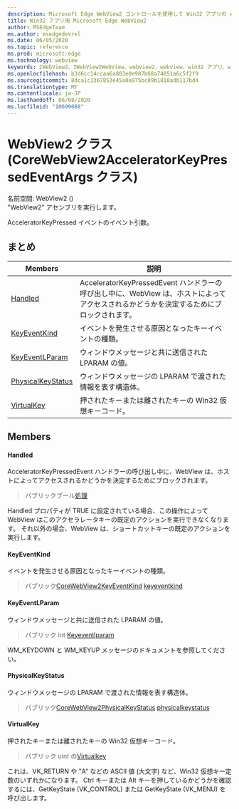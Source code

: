 ```yaml
---
description: Microsoft Edge WebView2 コントロールを使用して Win32 アプリの web コンテンツをホストする
title: Win32 アプリ用 Microsoft Edge WebView2
author: MSEdgeTeam
ms.author: msedgedevrel
ms.date: 06/05/2020
ms.topic: reference
ms.prod: microsoft-edge
ms.technology: webview
keywords: IWebView2、IWebView2WebView、webview2、webview、win32 アプリ、win32、edge、ICoreWebView2、ICoreWebView2Controller、browser control、edge html
ms.openlocfilehash: b3d6cc14ccaa6a803e0e987b68a74851a6c5f2f9
ms.sourcegitcommit: 8dca1c1367853e45a0a975bc89b1818adb117bd4
ms.translationtype: MT
ms.contentlocale: ja-JP
ms.lasthandoff: 06/08/2020
ms.locfileid: "10699088"
---
```

# WebView2 クラス (CoreWebView2AcceleratorKeyPressedEventArgs クラス) 

名前空間: WebView2 () \
"WebView2" アセンブリを実行します。

AcceleratorKeyPressed イベントのイベント引数。

## まとめ

 Members                        | 説明
--------------------------------|---------------------------------------------
[Handled](#handled) | AcceleratorKeyPressedEvent ハンドラーの呼び出し中に、WebView は、ホストによってアクセスされるかどうかを決定するためにブロックされます。
[KeyEventKind](#keyeventkind) | イベントを発生させる原因となったキーイベントの種類。
[KeyEventLParam](#keyeventlparam) | ウィンドウメッセージと共に送信された LPARAM の値。
[PhysicalKeyStatus](#physicalkeystatus) | ウィンドウメッセージの LPARAM で渡された情報を表す構造体。
[VirtualKey](#virtualkey) | 押されたキーまたは離されたキーの Win32 仮想キーコード。

## Members

#### Handled 

AcceleratorKeyPressedEvent ハンドラーの呼び出し中に、WebView は、ホストによってアクセスされるかどうかを決定するためにブロックされます。

> パブリックブール[処理](#handled)

Handled プロパティが TRUE に設定されている場合、この操作によって WebView はこのアクセラレータキーの既定のアクションを実行できなくなります。 それ以外の場合、WebView は、ショートカットキーの既定のアクションを実行します。

#### KeyEventKind 

イベントを発生させる原因となったキーイベントの種類。

> パブリック[CoreWebView2KeyEventKind](./namespace-microsoft-web-webview2-core.md) [keyeventkind](#keyeventkind)

#### KeyEventLParam 

ウィンドウメッセージと共に送信された LPARAM の値。

> パブリック int [Keyeventlparam](#keyeventlparam)

WM_KEYDOWN と WM_KEYUP メッセージのドキュメントを参照してください。

#### PhysicalKeyStatus 

ウィンドウメッセージの LPARAM で渡された情報を表す構造体。

> パブリック[CoreWebView2PhysicalKeyStatus](microsoft-web-webview2-core-corewebview2physicalkeystatus.md) [physicalkeystatus](#physicalkeystatus)

#### VirtualKey 

押されたキーまたは離されたキーの Win32 仮想キーコード。

> パブリック uint の[Virtualkey](#virtualkey)

これは、VK_RETURN や "A" などの ASCII 値 (大文字) など、Win32 仮想キー定数のいずれかになります。 Ctrl キーまたは Alt キーを押しているかどうかを確認するには、GetKeyState (VK_CONTROL) または GetKeyState (VK_MENU) を呼び出します。

